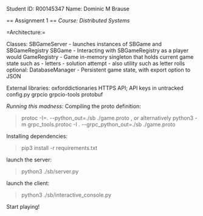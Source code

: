 Student ID: R00145347
Name: Dominic M Brause

== Assignment 1 ==
*Course: Distributed Systems*

=Architecture:=

Classes:
SBGameServer - launches instances of SBGame and SBGameRegistry
SBGame - Interacting with SBGameRegistry as a player would
GameRegistry - Game in-memory singleton that holds current game state such as
    - letters
    - solution attempt
    - also utility such as letter rolls
optional: DatabaseManager - Persistent game state, with export option to JSON

External libraries:
oxforddictionaries HTTPS API; API keys in untracked config.py
grpcio
grpcio-tools
protobuf

*Running this madness:*
Compiling the proto definition:
> protoc -I=. --python_out=./sb ./game.proto
, or alternatively
> python3 -m grpc_tools.protoc -I . --grpc_python_out=./sb ./game.proto

Installing dependencies:
> pip3 install -r requirements.txt

launch the server:
> python3 ./sb/server.py

launch the client:
> python3 ./sb/interactive_console.py

Start playing!
